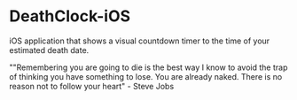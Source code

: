 DeathClock-iOS
==============

iOS application that shows a visual countdown timer to the time of your estimated death date.

""Remembering you are going to die is the best way I know to avoid the trap of thinking you have something to lose. You are already naked. There is no reason not to follow your heart" - Steve Jobs